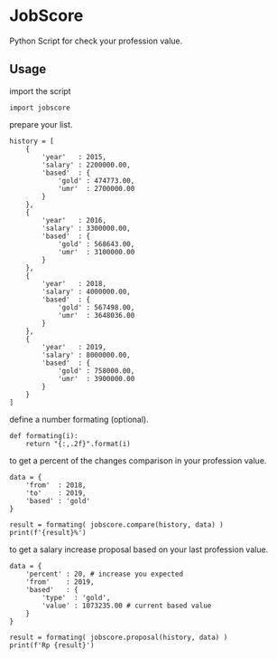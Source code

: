 # JobScore
Python Script for check your profession value.

## Usage

import the script

    import jobscore

prepare your list.

    history = [
        {
            'year'   : 2015,
            'salary' : 2200000.00,
            'based'  : {
                'gold' : 474773.00,
                'umr'  : 2700000.00
            }
        },
        {
            'year'   : 2016,
            'salary' : 3300000.00,
            'based'  : {
                'gold' : 568643.00,
                'umr'  : 3100000.00
            }
        },
        {
            'year'   : 2018,
            'salary' : 4000000.00,
            'based'  : {
                'gold' : 567498.00,
                'umr'  : 3648036.00
            }
        },
        {
            'year'   : 2019,
            'salary' : 8000000.00,
            'based'  : {
                'gold' : 758000.00,
                'umr'  : 3900000.00
            }
        }
    ]

define a number formating (optional).

    def formating(i):
        return "{:,.2f}".format(i)

to get a percent of the changes comparison in your profession value.

    data = {
        'from'  : 2018,
        'to'    : 2019,
        'based' : 'gold'
    }

    result = formating( jobscore.compare(history, data) )
    print(f'{result}%')

to get a salary increase proposal based on your last profession value.

    data = {
        'percent' : 20, # increase you expected
        'from'    : 2019,
        'based'   : {
            'type'  : 'gold',
            'value' : 1073235.00 # current based value
        }
    }
    
    result = formating( jobscore.proposal(history, data) )
    print(f'Rp {result}')
